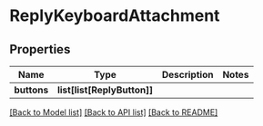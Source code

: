 # ReplyKeyboardAttachment

## Properties
Name | Type | Description | Notes
------------ | ------------- | ------------- | -------------
**buttons** | **list[list[ReplyButton]]** |  | 

[[Back to Model list]](../README.md#documentation-for-models) [[Back to API list]](../README.md#documentation-for-api-endpoints) [[Back to README]](../README.md)


